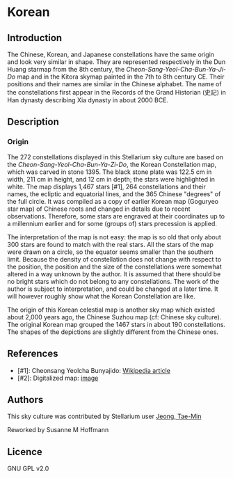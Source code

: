 # Korean

## Introduction

The Chinese, Korean, and Japanese constellations have the same origin and look
very similar in shape. They are represented respectively in the Dun Huang
starmap from the 8th century, the _Cheon-Sang-Yeol-Cha-Bun-Ya-Ji-Do_ map and in
the Kitora skymap painted in the 7th to 8th century CE. Their positions and
their names are similar in the Chinese alphabet. The name of the constellations
first appear in the Records of the Grand Historian (史記) in Han dynasty
describing Xia dynasty in about 2000 BCE.

## Description

### Origin

The 272 constellations displayed in this Stellarium sky culture are based on
the _Cheon-Sang-Yeol-Cha-Bun-Ya-Zi-Do_, the Korean Constellation map, which was
carved in stone 1395. The black stone plate was 122.5 cm in width, 211 cm in
height, and 12 cm in depth; the stars were highlighted in white. The map
displays 1,467 stars [#1], 264 constellations and their names, the ecliptic and
equatorial lines, and the 365 Chinese "degrees" of the full circle. It was
compiled as a copy of earlier Korean map (Goguryeo star map) of Chinese roots
and changed in details due to recent observations. Therefore, some stars are
engraved at their coordinates up to a millennium earlier and for some (groups
of) stars precession is applied.

The interpretation of the map is not easy: the map is so old that only about
300 stars are found to match with the real stars. All the stars of the map were
drawn on a circle, so the equator seems smaller than the southern limit.
Because the density of constellation does not change with respect to the
position, the position and the size of the constellations were somewhat altered
in a way unknown by the author. It is assumed that there should be no bright
stars which do not belong to any constellations. The work of the author is
subject to interpretation, and could be changed at a later time. It will
however roughly show what the Korean Constellation are like.

The origin of this Korean celestial map is another sky map which existed about
2,000 years ago, the Chinese Suzhou map (cf: Chinese sky culture). The original
Korean map grouped the 1467 stars in about 190 constellations. The shapes of
the depictions are slightly different from the Chinese ones.

## References

 - [#1]: Cheonsang Yeolcha Bunyajido: [Wikipedia article](http://en.wikipedia.org/wiki/Cheonsang_Yeolcha_Bunyajido)
 - [#2]: Digitalized map: [image](https://digicult2.thulb.uni-jena.de/rsc/viewer/digicult_derivate_00115090/Sternkarte2.tif)

## Authors

This sky culture was contributed by Stellarium user [Jeong,
Tae-Min](http://user.chollian.net/~jtm71/)

Reworked by Susanne M Hoffmann

## Licence

GNU GPL v2.0
